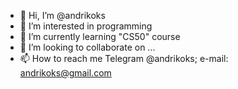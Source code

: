 - 👋 Hi, I’m @andrikoks
- 👀 I’m interested in programming
- 🌱 I’m currently learning "CS50" course
- 💞️ I’m looking to collaborate on ...
- 📫 How to reach me Telegram @andrikoks; e-mail: andrikoks@gmail.com

<!---
andrikoks/andrikoks is a ✨ special ✨ repository because its `README.md` (this file) appears on your GitHub profile.
You can click the Preview link to take a look at your changes.
--->
